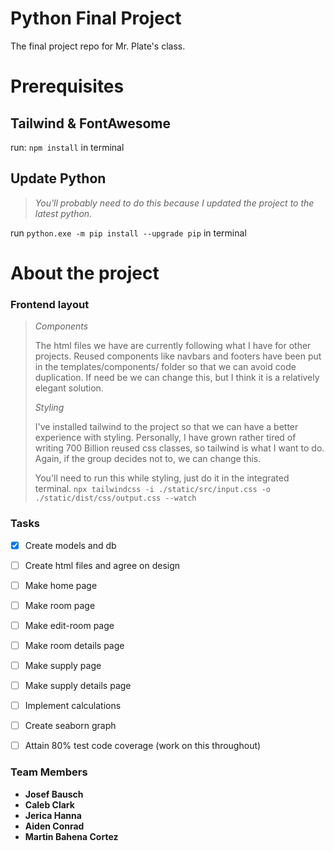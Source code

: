 # Python Final Project
The final project repo for Mr. Plate's class.

# Prerequisites

## Tailwind & FontAwesome

run: `npm install` in terminal

## Update Python

>*You'll probably need to do this because I updated the
project to the latest python.*

run `python.exe -m pip install --upgrade pip` in terminal


# About the project

### Frontend layout

> *Components*
> 
> The html files we have are currently following what I have
> for other projects. Reused components like navbars and footers
> have been put in the templates/components/ folder so that we
> can avoid code duplication. If need be we can change this,
> but I think it is a relatively elegant solution.
> 
> *Styling*
> 
> I've installed tailwind to the project so that we can have
> a better experience with styling. Personally, I have grown rather
> tired of writing 700 Billion reused css classes, so tailwind
> is what I want to do. Again, if the group decides not to, 
> we can change this.
> 
> You'll need to run this while styling, just do it in the integrated terminal.
> `npx tailwindcss -i ./static/src/input.css -o ./static/dist/css/output.css --watch`

### Tasks

- [x] Create models and db
- [ ] Create html files and agree on design
- [ ] Make home page
- [ ] Make room page
- [ ] Make edit-room page
- [ ] Make room details page
- [ ] Make supply page
- [ ] Make supply details page
- [ ] Implement calculations
- [ ] Create seaborn graph
- [ ] Attain 80% test code coverage (work on this throughout)


### Team Members
- **Josef Bausch**
- **Caleb Clark**
- **Jerica Hanna**
- **Aiden Conrad**
- **Martin Bahena Cortez**
